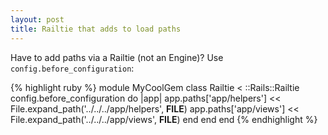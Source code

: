 ```yaml
---
layout: post
title: Railtie that adds to load paths
---
```


Have to add paths via a Railtie (not an Engine)? Use `config.before_configuration`:

{% highlight ruby %}
module MyCoolGem
  class Railtie < ::Rails::Railtie
    config.before_configuration do |app|
      app.paths['app/helpers'] << File.expand_path('../../../app/helpers', __FILE__)
      app.paths['app/views'] << File.expand_path('../../../app/views', __FILE__)
    end
  end
end
{% endhighlight %}


